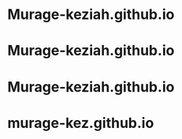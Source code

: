 # Murage-keziah.github.io
# Murage-keziah.github.io
# Murage-keziah.github.io
# murage-kez.github.io
